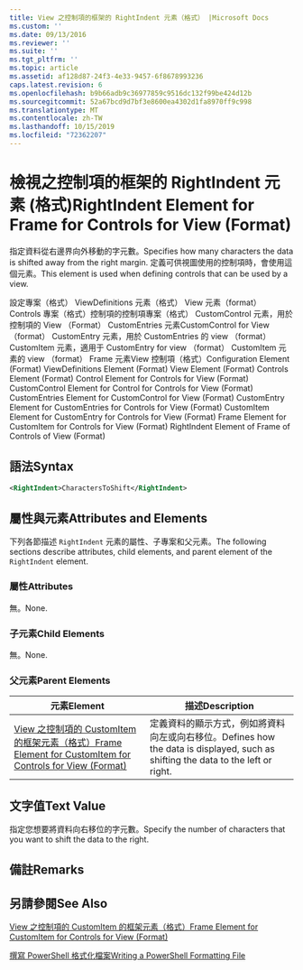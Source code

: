 ```yaml
---
title: View 之控制項的框架的 RightIndent 元素（格式） |Microsoft Docs
ms.custom: ''
ms.date: 09/13/2016
ms.reviewer: ''
ms.suite: ''
ms.tgt_pltfrm: ''
ms.topic: article
ms.assetid: af128d87-24f3-4e33-9457-6f8678993236
caps.latest.revision: 6
ms.openlocfilehash: b9b66adb9c36977859c9516dc132f99be424d12b
ms.sourcegitcommit: 52a67bcd9d7bf3e8600ea4302d1fa8970ff9c998
ms.translationtype: MT
ms.contentlocale: zh-TW
ms.lasthandoff: 10/15/2019
ms.locfileid: "72362207"
---
```

# <a name="rightindent-element-for-frame-for-controls-for-view-format"></a><span data-ttu-id="df78e-102">檢視之控制項的框架的 RightIndent 元素 (格式)</span><span class="sxs-lookup"><span data-stu-id="df78e-102">RightIndent Element for Frame for Controls for View (Format)</span></span>

<span data-ttu-id="df78e-103">指定資料從右邊界向外移動的字元數。</span><span class="sxs-lookup"><span data-stu-id="df78e-103">Specifies how many characters the data is shifted away from the right margin.</span></span> <span data-ttu-id="df78e-104">定義可供視圖使用的控制項時，會使用這個元素。</span><span class="sxs-lookup"><span data-stu-id="df78e-104">This element is used when defining controls that can be used by a view.</span></span>

<span data-ttu-id="df78e-105">設定專案（格式） ViewDefinitions 元素（格式） View 元素（format） Controls 專案（格式）控制項的控制項專案（格式） CustomControl 元素，用於控制項的 View （Format） CustomEntries 元素CustomControl for View （format） CustomEntry 元素，用於 CustomEntries 的 view （format） CustomItem 元素，適用于 CustomEntry for view （format） CustomItem 元素的 view （format） Frame 元素View 控制項（格式）</span><span class="sxs-lookup"><span data-stu-id="df78e-105">Configuration Element (Format) ViewDefinitions Element (Format) View Element (Format) Controls Element (Format) Control Element for Controls for View (Format) CustomControl Element for Control for Controls for View (Format) CustomEntries Element for CustomControl for View (Format) CustomEntry Element for CustomEntries for Controls for View (Format) CustomItem Element for CustomEntry for Controls for View (Format) Frame Element for CustomItem for Controls for View (Format) RightIndent Element of Frame of Controls of View (Format)</span></span>

## <a name="syntax"></a><span data-ttu-id="df78e-106">語法</span><span class="sxs-lookup"><span data-stu-id="df78e-106">Syntax</span></span>

```xml
<RightIndent>CharactersToShift</RightIndent>
```

## <a name="attributes-and-elements"></a><span data-ttu-id="df78e-107">屬性與元素</span><span class="sxs-lookup"><span data-stu-id="df78e-107">Attributes and Elements</span></span>

<span data-ttu-id="df78e-108">下列各節描述 `RightIndent` 元素的屬性、子專案和父元素。</span><span class="sxs-lookup"><span data-stu-id="df78e-108">The following sections describe attributes, child elements, and parent element of the `RightIndent` element.</span></span>

### <a name="attributes"></a><span data-ttu-id="df78e-109">屬性</span><span class="sxs-lookup"><span data-stu-id="df78e-109">Attributes</span></span>

<span data-ttu-id="df78e-110">無。</span><span class="sxs-lookup"><span data-stu-id="df78e-110">None.</span></span>

### <a name="child-elements"></a><span data-ttu-id="df78e-111">子元素</span><span class="sxs-lookup"><span data-stu-id="df78e-111">Child Elements</span></span>

<span data-ttu-id="df78e-112">無。</span><span class="sxs-lookup"><span data-stu-id="df78e-112">None.</span></span>

### <a name="parent-elements"></a><span data-ttu-id="df78e-113">父元素</span><span class="sxs-lookup"><span data-stu-id="df78e-113">Parent Elements</span></span>

|<span data-ttu-id="df78e-114">元素</span><span class="sxs-lookup"><span data-stu-id="df78e-114">Element</span></span>|<span data-ttu-id="df78e-115">描述</span><span class="sxs-lookup"><span data-stu-id="df78e-115">Description</span></span>|
|-------------|-----------------|
|[<span data-ttu-id="df78e-116">View 之控制項的 CustomItem 的框架元素（格式）</span><span class="sxs-lookup"><span data-stu-id="df78e-116">Frame Element for CustomItem for Controls for View (Format)</span></span>](./frame-element-for-customitem-for-controls-for-view-format.md)|<span data-ttu-id="df78e-117">定義資料的顯示方式，例如將資料向左或向右移位。</span><span class="sxs-lookup"><span data-stu-id="df78e-117">Defines how the data is displayed, such as shifting the data to the left or right.</span></span>|

## <a name="text-value"></a><span data-ttu-id="df78e-118">文字值</span><span class="sxs-lookup"><span data-stu-id="df78e-118">Text Value</span></span>

<span data-ttu-id="df78e-119">指定您想要將資料向右移位的字元數。</span><span class="sxs-lookup"><span data-stu-id="df78e-119">Specify the number of characters that you want to shift the data to the right.</span></span>

## <a name="remarks"></a><span data-ttu-id="df78e-120">備註</span><span class="sxs-lookup"><span data-stu-id="df78e-120">Remarks</span></span>

## <a name="see-also"></a><span data-ttu-id="df78e-121">另請參閱</span><span class="sxs-lookup"><span data-stu-id="df78e-121">See Also</span></span>

[<span data-ttu-id="df78e-122">View 之控制項的 CustomItem 的框架元素（格式）</span><span class="sxs-lookup"><span data-stu-id="df78e-122">Frame Element for CustomItem for Controls for View (Format)</span></span>](./frame-element-for-customitem-for-controls-for-view-format.md)

[<span data-ttu-id="df78e-123">撰寫 PowerShell 格式化檔案</span><span class="sxs-lookup"><span data-stu-id="df78e-123">Writing a PowerShell Formatting File</span></span>](./writing-a-powershell-formatting-file.md)
